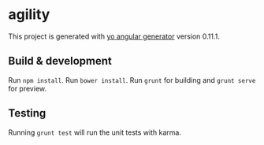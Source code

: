 # agility

This project is generated with [yo angular generator](https://github.com/yeoman/generator-angular)
version 0.11.1.

## Build & development
Run `npm install`.
Run `bower install`.
Run `grunt` for building and `grunt serve` for preview.

## Testing

Running `grunt test` will run the unit tests with karma.

